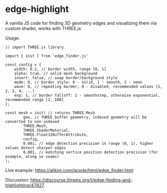# edge-highlight
A vanilla JS code for finding 3D geometry edges and visualizing them via custom shader, works with THREE.js

Usage:

```
// import THREE.js library

import { init } from 'edge_finder.js'

const config = {
	width: 0.2, // border width, range [0, 1]
	alpha: true, // solid mesh background
	invert: false, // swap border/background style
	mode: 0, // border style: 0 - solid, 1 - smooth, 2 - neon
	wave: 0, // repeating border, 0 - disabled, recommended values [1, 2, 3, 4, ...]
	exp: 1, // border falloff: 1 - smoothstep, otherwise exponential, recommended range [2, 100]
};

const mesh = init( // returns THREE.Mesh
		geo, // THREE buffer geometry, indexed geometry will be converted to non-indexed
		THREE.Mesh, 
		THREE.ShaderMaterial, 
		THREE.Float32BufferAttribute, 
		config, 
		0.001, // edge detection precision in range (0, 1), higher values detect sharper edges
		0.001, // matching vertice position detection precision (for example, along uv seams)
);
```

Live example:
https://alikim.com/qcode/html/edge_finder.html

Discussion:
https://discourse.threejs.org/t/edge-finding-and-highlighting/47827
